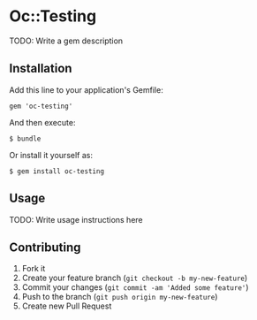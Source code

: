 # Oc::Testing

TODO: Write a gem description

## Installation

Add this line to your application's Gemfile:

    gem 'oc-testing'

And then execute:

    $ bundle

Or install it yourself as:

    $ gem install oc-testing

## Usage

TODO: Write usage instructions here

## Contributing

1. Fork it
2. Create your feature branch (`git checkout -b my-new-feature`)
3. Commit your changes (`git commit -am 'Added some feature'`)
4. Push to the branch (`git push origin my-new-feature`)
5. Create new Pull Request
